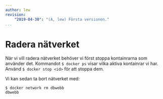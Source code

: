 ```yaml
---
author: lew
revision:
    "2019-04-30": "(A, lew) Första versionen."
...
```

Radera nätverket
=======================

När vi vill radera nätverket behöver vi först stoppa kontainrarna som använder det. Kommandot `$ docker ps` visar vilka aktiva kontainrar vi har. Använd `$ docker stop <id>` för att stoppa dem.

Vi kan sedan ta bort nätverket med:

```
$ docker network rm dbwebb
dbwebb
```
